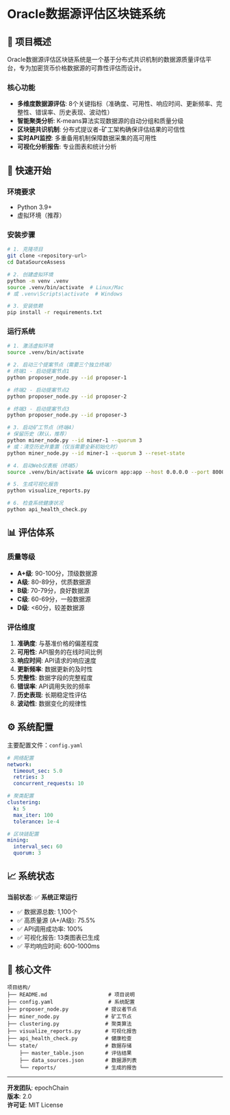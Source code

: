 # Oracle数据源评估区块链系统

## 🎯 项目概述

Oracle数据源评估区块链系统是一个基于分布式共识机制的数据源质量评估平台，专为加密货币价格数据源的可靠性评估而设计。

### 核心功能
- **多维度数据源评估**: 8个关键指标（准确度、可用性、响应时间、更新频率、完整性、错误率、历史表现、波动性）
- **智能聚类分析**: K-means算法实现数据源的自动分组和质量分级
- **区块链共识机制**: 分布式提议者-矿工架构确保评估结果的可信性
- **实时API监控**: 多重备用机制保障数据采集的高可用性
- **可视化分析报告**: 专业图表和统计分析

## 🚀 快速开始

### 环境要求
- Python 3.9+
- 虚拟环境（推荐）

### 安装步骤
```bash
# 1. 克隆项目
git clone <repository-url>
cd DataSourceAssess

# 2. 创建虚拟环境
python -m venv .venv
source .venv/bin/activate  # Linux/Mac
# 或 .venv\Scripts\activate  # Windows

# 3. 安装依赖
pip install -r requirements.txt
```

### 运行系统
```bash
# 1. 激活虚拟环境
source .venv/bin/activate

# 2. 启动三个提案节点（需要三个独立终端）
# 终端1 - 启动提案节点1
python proposer_node.py --id proposer-1

# 终端2 - 启动提案节点2
python proposer_node.py --id proposer-2

# 终端3 - 启动提案节点3
python proposer_node.py --id proposer-3

# 3. 启动矿工节点（终端4）
# 保留历史（默认，推荐）
python miner_node.py --id miner-1 --quorum 3
# 或：清空历史并重置（仅当需要全新初始化时）
python miner_node.py --id miner-1 --quorum 3 --reset-state

# 4. 启动Web仪表板（终端5）
source .venv/bin/activate && uvicorn app:app --host 0.0.0.0 --port 8000 --reload

# 5. 生成可视化报告
python visualize_reports.py

# 6. 检查系统健康状况
python api_health_check.py
```

## 📊 评估体系

### 质量等级
- **A+级**: 90-100分，顶级数据源
- **A级**: 80-89分，优质数据源
- **B级**: 70-79分，良好数据源
- **C级**: 60-69分，一般数据源
- **D级**: <60分，较差数据源

### 评估维度
1. **准确度**: 与基准价格的偏差程度
2. **可用性**: API服务的在线时间比例
3. **响应时间**: API请求的响应速度
4. **更新频率**: 数据更新的及时性
5. **完整性**: 数据字段的完整程度
6. **错误率**: API调用失败的频率
7. **历史表现**: 长期稳定性评估
8. **波动性**: 数据变化的规律性

## ⚙️ 系统配置

主要配置文件：`config.yaml`
```yaml
# 网络配置
network:
  timeout_sec: 5.0
  retries: 3
  concurrent_requests: 10

# 聚类配置  
clustering:
  k: 5
  max_iter: 100
  tolerance: 1e-4

# 区块链配置
mining:
  interval_sec: 60
  quorum: 3
```

## 📈 系统状态

**当前状态**: ✅ **系统正常运行**

- ✅ 数据源总数: 1,100个
- ✅ 高质量源 (A+/A级): 75.5%
- ✅ API调用成功率: 100%
- ✅ 可视化报告: 13类图表已生成
- ✅ 平均响应时间: 600-1000ms

## 📁 核心文件

```
项目结构/
├── README.md                    # 项目说明
├── config.yaml                  # 系统配置
├── proposer_node.py            # 提议者节点
├── miner_node.py               # 矿工节点
├── clustering.py               # 聚类算法
├── visualize_reports.py        # 可视化报告
├── api_health_check.py         # 健康检查
└── state/                      # 数据存储
    ├── master_table.json       # 评估结果
    ├── data_sources.json       # 数据源列表
    └── reports/                # 生成的报告
```

---

**开发团队**: epochChain  
**版本**: 2.0  
**许可证**: MIT License